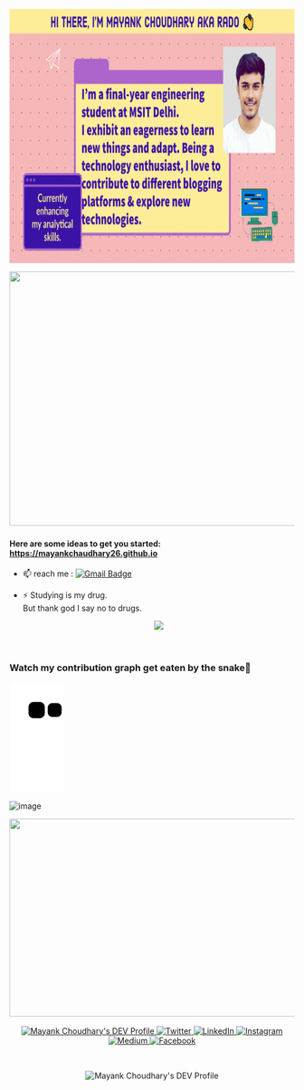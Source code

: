 <p align="center">
<img align="center" alt="GIF" height="450px" src='https://github.com/mayankchaudhary26/mayankchaudhary26/blob/master/Untitled%20design.gif' />

  <br>
  
<p align="center">

  <img src='github.com/mayankchaudhary26/mayankchaudhary26/blob/master/Better%20call%20Rado.gif' height="450" width="805">

####       Here are some ideas to get you started:                  https://mayankchaudhary26.github.io

- 📫 reach me :
[![Gmail Badge](https://img.shields.io/badge/-mayank-c14438?style=social&logo=Gmail&logoColor=red&link=mailto:chaudhary.mayank26@gmail.com)](mailto:chaudhary.mayank26@gmail.com) 
- ⚡     Studying is my drug.
     <br>But thank god I say no to drugs.<div align='center'>
        ![](https://komarev.com/ghpvc/?username=mayankchaudhary26&color=brightgreen)

     
     <br>

###    Watch my contribution graph get eaten by the snake🐍

<!-- refer this: https://dev.to/mishmanners/how-to-enable-github-actions-on-your-profile-readme-for-a-contribution-graph-4l66 -->
![mayankchaudhary26 snake gif](https://github.com/mayankchaudhary26/mayankchaudhary26/blob/output/github-contribution-grid-snake.svg)      
     
<p align="center">

![image](https://github.com/saadeghi/saadeghi/blob/master/dino.gif)    
     
<!--[![GitHub Streak](https://github-readme-streak-stats.herokuapp.com?user=mayankchaudhary26&theme=highcontrast&background=0F0943)](https://git.io/streak-stats) -->  
      
<p align="center">     
<!--[mayankchaudhary26 skyline gif]   get yours from here: https://skyline.github.com/    -->
<img src="https://github.com/mayankchaudhary26/mayankchaudhary26/blob/master/.github/workflows/Skyline%202021.gif" height="350" width="800">     
        

     
<p align="center">
  <a href="https://dev.to/mayankchaudhary26">
  <img src="https://d2fltix0v2e0sb.cloudfront.net/dev-badge.svg" alt="Mayank Choudhary's DEV Profile" height="30" width="30">
   </a>
  <a href="https://twitter.com/rado_mayank" target="_blank">
    <img src="https://img.shields.io/badge/twitter-%231DA1F2.svg?&style=for-the-badge&logo=twitter&logoColor=white&color=071A2C" alt="Twitter"/>
  </a>
  <a href="https://www.linkedin.com/in/mayank-choudhary-0209a3175/" target="_blank">
    <img src="https://img.shields.io/badge/linkedin-%230077B5.svg?&style=for-the-badge&logo=linkedin&logoColor=white&color=071A2C" alt="LinkedIn"/>
  </a>
  <a href="https://instagram.com/rado_mayank" target="_blank">
    <img src="https://img.shields.io/badge/instagram-%23E4405F.svg?&style=for-the-badge&logo=instagram&logoColor=white&color=071A2C" alt="Instagram"/>
  </a>
  <a href="https://medium.com/@rado_mayank" target="_blank">
    <img src="https://img.shields.io/badge/medium-%2312100E.svg?&style=for-the-badge&logo=medium&logoColor=white&color=071A2C" alt="Medium"/>
  </a>
  <a href="https://www.facebook.com/rado.mayank/" target="_blank">
    <img src="https://img.shields.io/badge/facebook-%231877F2.svg?&style=for-the-badge&logo=facebook&logoColor=white&color=071A2C" alt="Facebook"/>
  </a>
    
</p>
<br>
<p align="center">
  
  <img src="http://ForTheBadge.com/images/badges/built-with-swag.svg" alt="Mayank Choudhary's DEV Profile" height="30" width="150">
   </a>    
 <br>
 
<!--

https://github.com/mayankchaudhary26/Cool-Readme-ideas/blob/master/data/octocat/daftpunktocat-guy.gif
**mayankchaudhary26/mayankchaudhary26** is a ✨ _special_ ✨ repository because its `README.md` (this file) appears on your GitHub profile.
- 👯 Looking for intern opportunities
